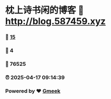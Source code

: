 # 枕上诗书闲的博客 :link: http://blog.587459.xyz 
### :page_facing_up: [15](http://blog.587459.xyz/tag.html) 
### :speech_balloon: 4 
### :hibiscus: 76525 
### :alarm_clock: 2025-04-17 09:14:39 
### Powered by :heart: [Gmeek](https://github.com/Meekdai/Gmeek)
